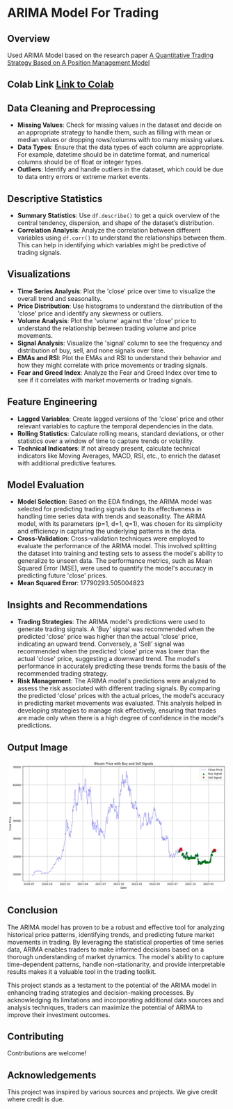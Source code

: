 # ARIMA Model For Trading

## Overview

Used ARIMA Model based on the research paper [A Quantitative Trading Strategy Based on A Position Management Model 
](https://github.com/HarshRajGithub/ARIMA-Model-For-Trading/blob/main/A%20Quantitative%20Trading%20Strategy%20Based%20on%20A%20Position.pdf)

## Colab Link [Link to Colab](https://colab.research.google.com/drive/17EH1tz9l_zUMV-t2Qyq18zfLgGh2Smcz?usp=sharing)

## Data Cleaning and Preprocessing

- **Missing Values**: Check for missing values in the dataset and decide on an appropriate strategy to handle them, such as filling with mean or median values or dropping rows/columns with too many missing values.
- **Data Types**: Ensure that the data types of each column are appropriate. For example, datetime should be in datetime format, and numerical columns should be of float or integer types.
- **Outliers**: Identify and handle outliers in the dataset, which could be due to data entry errors or extreme market events.

## Descriptive Statistics

- **Summary Statistics**: Use `df.describe()` to get a quick overview of the central tendency, dispersion, and shape of the dataset’s distribution.
- **Correlation Analysis**: Analyze the correlation between different variables using `df.corr()` to understand the relationships between them. This can help in identifying which variables might be predictive of trading signals.

## Visualizations

- **Time Series Analysis**: Plot the 'close' price over time to visualize the overall trend and seasonality.
- **Price Distribution**: Use histograms to understand the distribution of the 'close' price and identify any skewness or outliers.
- **Volume Analysis**: Plot the 'volume' against the 'close' price to understand the relationship between trading volume and price movements.
- **Signal Analysis**: Visualize the 'signal' column to see the frequency and distribution of buy, sell, and none signals over time.
- **EMAs and RSI**: Plot the EMAs and RSI to understand their behavior and how they might correlate with price movements or trading signals.
- **Fear and Greed Index**: Analyze the Fear and Greed Index over time to see if it correlates with market movements or trading signals.

## Feature Engineering

- **Lagged Variables**: Create lagged versions of the 'close' price and other relevant variables to capture the temporal dependencies in the data.
- **Rolling Statistics**: Calculate rolling means, standard deviations, or other statistics over a window of time to capture trends or volatility.
- **Technical Indicators**: If not already present, calculate technical indicators like Moving Averages, MACD, RSI, etc., to enrich the dataset with additional predictive features.

## Model Evaluation

- **Model Selection**: Based on the EDA findings, the ARIMA model was selected for predicting trading signals due to its effectiveness in handling time series data with trends and seasonality. The ARIMA model, with its parameters (p=1, d=1, q=1), was chosen for its simplicity and efficiency in capturing the underlying patterns in the data.
- **Cross-Validation**: Cross-validation techniques were employed to evaluate the performance of the ARIMA model. This involved splitting the dataset into training and testing sets to assess the model's ability to generalize to unseen data. The performance metrics, such as  Mean Squared Error (MSE), were used to quantify the model's accuracy in predicting future 'close' prices.
- **Mean Squared Error**: 17790293.505004823

## Insights and Recommendations

- **Trading Strategies**: The ARIMA model's predictions were used to generate trading signals. A 'Buy' signal was recommended when the predicted 'close' price was higher than the actual 'close' price, indicating an upward trend. Conversely, a 'Sell' signal was recommended when the predicted 'close' price was lower than the actual 'close' price, suggesting a downward trend. The model's performance in accurately predicting these trends forms the basis of the recommended trading strategy.
- **Risk Management**: The ARIMA model's predictions were analyzed to assess the risk associated with different trading signals. By comparing the predicted 'close' prices with the actual prices, the model's accuracy in predicting market movements was evaluated. This analysis helped in developing strategies to manage risk effectively, ensuring that trades are made only when there is a high degree of confidence in the model's predictions.

## Output Image
![Output Image](https://github.com/HarshRajGithub/ARIMA-Model-For-Trading/blob/main/Images%20Quant%20Trading%20APP/outputWithBuyandSell.png)

## Conclusion

The ARIMA model has proven to be a robust and effective tool for analyzing historical price patterns, identifying trends, and predicting future market movements in trading. By leveraging the statistical properties of time series data, ARIMA enables traders to make informed decisions based on a thorough understanding of market dynamics. The model's ability to capture time-dependent patterns, handle non-stationarity, and provide interpretable results makes it a valuable tool in the trading toolkit.

This project stands as a testament to the potential of the ARIMA model in enhancing trading strategies and decision-making processes. By acknowledging its limitations and incorporating additional data sources and analysis techniques, traders can maximize the potential of ARIMA to improve their investment outcomes.

## Contributing

Contributions are welcome!

## Acknowledgements

This project was inspired by various sources and projects. We give credit where credit is due.

